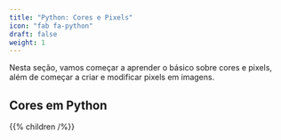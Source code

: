 ```yaml
---
title: "Python: Cores e Pixels"
icon: "fab fa-python"
draft: false
weight: 1
---
```


Nesta seção, vamos começar a aprender o básico sobre cores e pixels, além de começar a criar e modificar pixels em imagens.

## Cores em Python
{{% children /%}}
